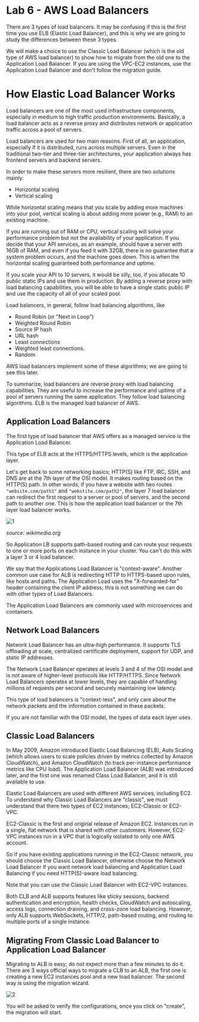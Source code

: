 # Lab 6 - AWS Load Balancers

There are 3 types of load balancers. It may be confusing if this is the first time you use ELB
(Elastic Load Balancer), and this is why we are going to study the differences between these 3
types.

We will make a choice to use the Classic Load Balancer (which is the old type of AWS load
balancer) to show how to migrate from the old one to the Application Load Balancer. If you are
using the VPC-EC2 instances, use the Application Load Balancer and don't follow the migration
guide.

# How Elastic Load Balancer Works

Load balancers are one of the most used infrastructure components, especially in medium to
high traffic production environments. Basically, a load balancer acts as a reverse proxy and
distributes network or application traffic across a pool of servers.

Load balancers are used for two main reasons. First of all, an application, especially if it is
distributed, runs across multiple servers. Even in the traditional two-tier and three-tier
architectures, your application always has frontend servers and backend servers.

In order to make these servers more resilient, there are two solutions mainly:

- Horizontal scaling
- Vertical scaling

While horizontal scaling means that you scale by adding more machines into your pool, vertical
scaling is about adding more power (e.g., RAM) to an existing machine.

If you are running out of RAM or CPU, vertical scaling will solve your performance problem but
not the availability of your application. If you decide that your API services, as an example, should
have a server with 16GB of RAM, and even if you feed it with 32GB, there is no guarantee that a
system problem occurs, and the machine goes down. This is when the horizontal scaling
guaranteed both performance and uptime.

If you scale your API to 10 servers, it would be silly, too, if you allocate 10 public static IPs and use
them in production. By adding a reverse proxy with load balancing capabilities, you will be able to
have a single static public IP and use the capacity of all of your scaled pool.

Load balancers, in general, follow load balancing algorithms, like


- Round Robin (or "Next in Loop")
- Weighted Round Robin
- Source IP hash
- URL hash
- Least connections
- Weighted least connections.
- Random

AWS load balancers implement some of these algorithms; we are going to see this later.


To summarize, load balancers are reverse proxy with load balancing capabilities. They are useful
to increase the performance and uptime of a pool of servers running the same application. They
follow load balancing algorithms. ELB is the managed load balancer of AWS.

## Application Load Balancers

The first type of load balancer that AWS offers as a managed service is the Application Load
Balancer.

This type of ELB acts at the HTTPS/HTTPS levels, which is the application layer.

Let's get back to some networking basics; HTTP(S) like FTP, IRC, SSH, and DNS are at the 7th layer
of the OSI model. It makes routing based on the HTTP(S) path. In other words, if you have a
website with two routes `"website.com/path1"` and `"webstite.com/path2"`, the layer 7 load
balancer can redirect the first request to a server or pool of servers, and the second path to
another one. This is how the application load balancer or the 7th layer load balancer works.

![1](./data/6-1.png)

_source: wikimedia.org_

So Application LB supports path-based routing and can route your requests to one or more ports
on each instance in your cluster. You can't do this with a layer 3 or 4 load balancer.

We say that the Applications Load Balancer is "context-aware". Another common use case for ALB
is redirecting HTTP to HTTPS-based upon rules, like hosts and paths. The Application Load uses
the "X-forwarded-for" header containing the client IP address; this is not something we can do
with other types of Load Balancers.

The Application Load Balancers are commonly used with microservices and containers.

## Network Load Balancers


Network Load Balancer has an ultra-high performance. It supports TLS offloading at scale,
centralized certificate deployment, support for UDP, and static IP addresses.

The Network Load Balancer operates at levels 3 and 4 of the OSI model and is not aware of
higher-level protocols like HTTP/HTTPS. Since Network Load Balancers operates at lower levels,
they are capable of handling millions of requests per second and securely maintaining low
latency.

This type of load balancers is "context-less", and only care about the network packets and the
information contained in these packets.

If you are not familiar with the OSI model, the types of data each layer uses.

## Classic Load Balancers

In May 2009, Amazon introduced Elastic Load Balancing (ELB), Auto Scaling (which allows users to
scale policies driven by metrics collected by Amazon CloudWatch), and Amazon CloudWatch (to
track per-instance performance metrics like CPU load). The Application Load Balancer (ALB) was
introduced later, and the first one was renamed Class Load Balancer, and it is still available to
use.

Elastic Load Balancers are used with different AWS services, including EC2. To understand why
Classic Load Balancers are "classic", we must understand that there two types of EC2 instances;
EC2-Classic or EC2-VPC.

EC2-Classic is the first and original release of Amazon EC2. Instances run in a single, flat network
that is shared with other customers. However, EC2-VPC instances run in a VPC that is logically
isolated to only one AWS account.

So if you have existing applications running in the EC2-Classic network, you should choose the
Classic Load Balancer, otherwise choose the Network Load Balancer if you want network load
balancing and Application Load Balancing if you need HTTP(S)-aware load balancing.

Note that you can use the Classic Load Balancer with EC2-VPC instances.

Both CLB and ALB supports features like sticky sessions, backend authentication and encryption,
health checks, CloudWatch and autoscaling, access logs, connection draining, and cross-zone
load balancing. However, only ALB supports WebSockets, HTTP/2, path-based routing, and
routing to multiple ports of a single instance.

## Migrating From Classic Load Balancer to Application Load Balancer

Migrating to ALB is easy; do not expect more than a few minutes to do it. There are 3 ways official
ways to migrate a CLB to an ALB, the first one is creating a new EC2 instances pool and a new
load balancer. The second way is using the migration wizard.

![2](./data/6-2.png)

You will be asked to verify the configurations, once you click on "create", the migration will start.